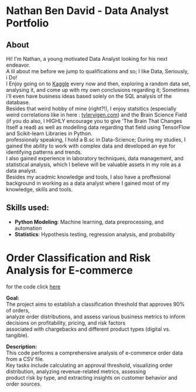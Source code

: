 # Nathan Ben David - Data Analyst Portfolio
## About

Hi! I'm Nathan, a young motivated Data Analyst looking for his next endeavor.<br>A lil about me before we jump to qualifications and so;
I like Data, Seriously, i Do!<br>
I Enjoy going on to [Kaggle](https://www.kaggle.com/learn) every now and then, exploring a random data set,
analysing it, and come up with my own conclusions regarding it; Sometimes i'll even have business ideas based solely on the SQL analysis of the database.<br>
Besides that weird hobby of mine (right?!), I enjoy statsitics (especially weird correlations like in here : [tylervigen.com](https://www.tylervigen.com/spurious-correlations))
and the Brain Science Field (if you do also, I HIGHLY encourage you to give 'The Brain That Changes Itself a read) as well as modelling data regarding that field using TensorFlow and Scikit-learn Libraries in Python.<br>
professionaly speaking, I hold a B.sc in Data-Science; During my studies, I gained the ability to work with complex data and developed an eye for identifying patterns and trends.<br> I also gained experience in laboratory techniques, data management, and statistical analysis, which I believe will be valuable assets in my role as a data analyst.<br>
Besides my acadmic knowledge and tools, I also have a proffesional background in working as a data analyst where I gained most of my knowledge, skills and tools.
## Skills used:
- **Python Modeling**: Machine learning, data preprocessing, and automation
- **Statistics**: Hypothesis testing, regression analysis, and probability


# Order Classification and Risk Analysis for E-commerce<br>

for the code click [here](https://github.com/Natan93100/Coding/blob/main/Fractal%20Explorer%20with%20Mandelbrot%20and%20Julia%20Set%20Visualizations.py)


**Goal:**<br>
The project aims to establish a classification threshold that approves 90% of orders, <br>
analyze order distributions, and assess various business metrics to inform decisions on profitability, pricing, and risk factors <br>
associated with chargebacks and different product types (digital vs. tangible).

**Description:**<br>
This code performs a comprehensive analysis of e-commerce order data from a CSV file.<br>
Key tasks include calculating an approval threshold, visualizing order distribution, analyzing revenue-related metrics, assessing <br>
product risk by type, and extracting insights on customer behavior and order sources.

